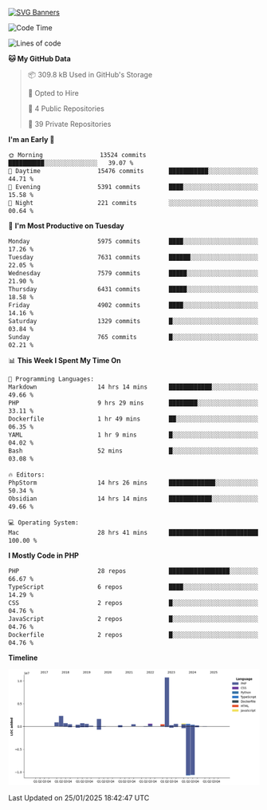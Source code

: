 [![SVG Banners](https://svg-banners.vercel.app/api?type=glitch&text1=Gere_Lajos%F0%9F%92%BB&width=800&height=400)](https://github.com/Akshay090/svg-banners)

<!--START_SECTION:waka-->
![Code Time](http://img.shields.io/badge/Code%20Time-2%2C122%20hrs%2014%20mins-blue)

![Lines of code](https://img.shields.io/badge/From%20Hello%20World%20I%27ve%20Written-22.7%20million%20lines%20of%20code-blue)

**🐱 My GitHub Data** 

> 📦 309.8 kB Used in GitHub's Storage 
 > 
> 💼 Opted to Hire
 > 
> 📜 4 Public Repositories 
 > 
> 🔑 39 Private Repositories 
 > 
**I'm an Early 🐤** 

```text
🌞 Morning                13524 commits       ██████████░░░░░░░░░░░░░░░   39.07 % 
🌆 Daytime                15476 commits       ███████████░░░░░░░░░░░░░░   44.71 % 
🌃 Evening                5391 commits        ████░░░░░░░░░░░░░░░░░░░░░   15.58 % 
🌙 Night                  221 commits         ░░░░░░░░░░░░░░░░░░░░░░░░░   00.64 % 
```
📅 **I'm Most Productive on Tuesday** 

```text
Monday                   5975 commits        ████░░░░░░░░░░░░░░░░░░░░░   17.26 % 
Tuesday                  7631 commits        ██████░░░░░░░░░░░░░░░░░░░   22.05 % 
Wednesday                7579 commits        █████░░░░░░░░░░░░░░░░░░░░   21.90 % 
Thursday                 6431 commits        █████░░░░░░░░░░░░░░░░░░░░   18.58 % 
Friday                   4902 commits        ████░░░░░░░░░░░░░░░░░░░░░   14.16 % 
Saturday                 1329 commits        █░░░░░░░░░░░░░░░░░░░░░░░░   03.84 % 
Sunday                   765 commits         █░░░░░░░░░░░░░░░░░░░░░░░░   02.21 % 
```


📊 **This Week I Spent My Time On** 

```text
💬 Programming Languages: 
Markdown                 14 hrs 14 mins      ████████████░░░░░░░░░░░░░   49.66 % 
PHP                      9 hrs 29 mins       ████████░░░░░░░░░░░░░░░░░   33.11 % 
Dockerfile               1 hr 49 mins        ██░░░░░░░░░░░░░░░░░░░░░░░   06.35 % 
YAML                     1 hr 9 mins         █░░░░░░░░░░░░░░░░░░░░░░░░   04.02 % 
Bash                     52 mins             █░░░░░░░░░░░░░░░░░░░░░░░░   03.08 % 

🔥 Editors: 
PhpStorm                 14 hrs 26 mins      █████████████░░░░░░░░░░░░   50.34 % 
Obsidian                 14 hrs 14 mins      ████████████░░░░░░░░░░░░░   49.66 % 

💻 Operating System: 
Mac                      28 hrs 41 mins      █████████████████████████   100.00 % 
```

**I Mostly Code in PHP** 

```text
PHP                      28 repos            █████████████████░░░░░░░░   66.67 % 
TypeScript               6 repos             ████░░░░░░░░░░░░░░░░░░░░░   14.29 % 
CSS                      2 repos             █░░░░░░░░░░░░░░░░░░░░░░░░   04.76 % 
JavaScript               2 repos             █░░░░░░░░░░░░░░░░░░░░░░░░   04.76 % 
Dockerfile               2 repos             █░░░░░░░░░░░░░░░░░░░░░░░░   04.76 % 
```



**Timeline**

![Lines of Code chart](https://raw.githubusercontent.com/gere-lajos/gere-lajos/main/assets/bar_graph.png)


 Last Updated on 25/01/2025 18:42:47 UTC
<!--END_SECTION:waka-->

